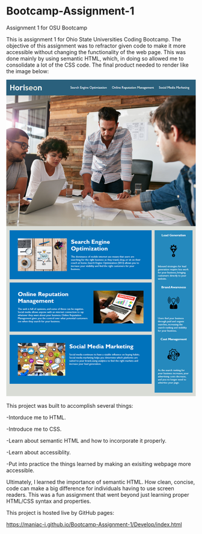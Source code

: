 # Bootcamp-Assignment-1

Assignment 1 for OSU Bootcamp

This is assignment 1 for Ohio State Universities Coding Bootcamp. The objective of this assignment was to refractor given code to make it more accessible without changing the functionality of the web page. This was done mainly by using semantic HTML, which, in doing so allowed me to consolidate a lot of the CSS code. The final product needed to render like the image below:

![Final Product](https://github.com/Maniac-i/Bootcamp-Assignment-1/blob/main/Assets/01-html-css-git-homework-demo.png)

This project was built to accomplish several things:

-Intorduce me to HTML.

-Introduce me to CSS.

-Learn about semantic HTML and how to incorporate it properly.

-Learn about accessiblity. 

-Put into practice the things learned by making an exisiting webpage more accessible. 

Ultimately, I learned the importance of semantic HTML. How clean, concise, code can make a big difference for individuals having to use screen readers. This was a fun assignment that went beyond just learning proper HTML/CSS syntax and properties.

This project is hosted live by GitHub pages:

https://maniac-i.github.io/Bootcamp-Assignment-1/Develop/index.html

